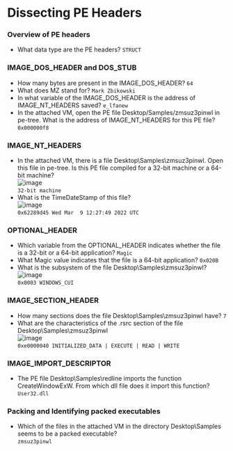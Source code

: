 # Dissecting PE Headers

### Overview of PE headers
- What data type are the PE headers? `STRUCT`

### IMAGE_DOS_HEADER and DOS_STUB
- How many bytes are present in the IMAGE_DOS_HEADER? `64`
- What does MZ stand for? `Mark Zbikowski`
- In what variable of the IMAGE_DOS_HEADER is the address of IMAGE_NT_HEADERS saved? `e_lfanew`
- In the attached VM, open the PE file Desktop/Samples/zmsuz3pinwl in pe-tree. What is the address of IMAGE_NT_HEADERS for this PE file?<br /> `0x000000f8`

### IMAGE_NT_HEADERS
- In the attached VM, there is a file Desktop\Samples\zmsuz3pinwl. Open this file in pe-tree. Is this PE file compiled for a 32-bit machine or a 64-bit machine?<br />
![image](https://github.com/user-attachments/assets/e0735a83-1ece-4aea-b951-1fd8b16c6821)<br />
`32-bit machine`
- What is the TimeDateStamp of this file?<br />
![image](https://github.com/user-attachments/assets/631a1307-f28e-4b14-8272-741bbf274e17)<br />
`0x62289d45 Wed Mar  9 12:27:49 2022 UTC`

### OPTIONAL_HEADER
- Which variable from the OPTIONAL_HEADER indicates whether the file is a 32-bit or a 64-bit application? `Magic`
- What Magic value indicates that the file is a 64-bit application? `0x020B`
- What is the subsystem of the file Desktop\Samples\zmsuz3pinwl? <br />
![image](https://github.com/user-attachments/assets/ed614759-d6f3-4a34-8ade-6996f55fbe1c)<br />
`0x0003 WINDOWS_CUI`

### IMAGE_SECTION_HEADER
- How many sections does the file Desktop\Samples\zmsuz3pinwl have? `7`
- What are the characteristics of the .rsrc section of the file Desktop\Samples\zmsuz3pinwl<br />
![image](https://github.com/user-attachments/assets/a0ffd0aa-788b-48de-879a-1658e766ba5d)<br />
`0xe0000040 INITIALIZED_DATA | EXECUTE | READ | WRITE`

### IMAGE_IMPORT_DESCRIPTOR
- The PE file Desktop\Samples\redline imports the function CreateWindowExW. From which dll file does it import this function?<br />
`User32.dll`

### Packing and Identifying packed executables
- Which of the files in the attached VM in the directory Desktop\Samples seems to be a packed executable?<br />
`zmsuz3pinwl`
